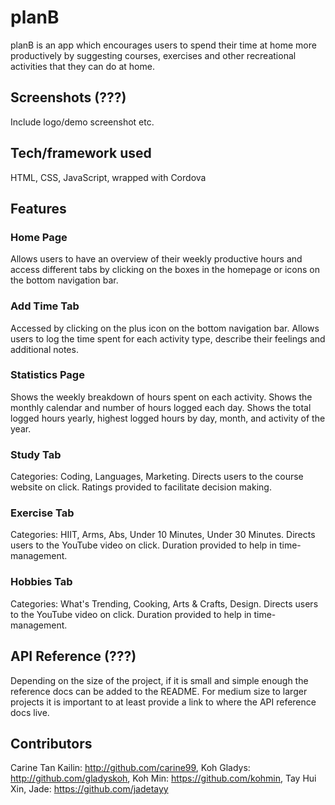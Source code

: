 # planB
planB is an app which encourages users to spend their time at home more productively by suggesting courses, exercises and other recreational activities that they can do at home.
 
## Screenshots (???)
Include logo/demo screenshot etc.

## Tech/framework used
HTML, CSS, JavaScript, wrapped with Cordova

## Features
### Home Page
Allows users to have an overview of their weekly productive hours and access different tabs by clicking on the boxes in the homepage or icons on the bottom navigation bar.

### Add Time Tab
Accessed by clicking on the plus icon on the bottom navigation bar.
Allows users to log the time spent for each activity type, describe their feelings and additional notes.

### Statistics Page
Shows the weekly breakdown of hours spent on each activity.
Shows the monthly calendar and number of hours logged each day.
Shows the total logged hours yearly, highest logged hours by day, month, and activity of the year.

### Study Tab
Categories: Coding, Languages, Marketing. 
Directs users to the course website on click.
Ratings provided to facilitate decision making.

### Exercise Tab
Categories: HIIT, Arms, Abs, Under 10 Minutes, Under 30 Minutes. 
Directs users to the YouTube video on click.
Duration provided to help in time-management.

### Hobbies Tab
Categories: What's Trending, Cooking, Arts & Crafts, Design. 
Directs users to the YouTube video on click.
Duration provided to help in time-management.

## API Reference (???)

Depending on the size of the project, if it is small and simple enough the reference docs can be added to the README. For medium size to larger projects it is important to at least provide a link to where the API reference docs live.


## Contributors
Carine Tan Kailin: http://github.com/carine99, 
Koh Gladys: http://github.com/gladyskoh, 
Koh Min: https://github.com/kohmin, 
Tay Hui Xin, Jade: https://github.com/jadetayy


